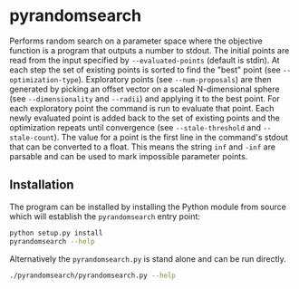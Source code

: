 # pyrandomsearch

Performs random search on a parameter space where the objective function is a program that outputs a number to stdout. The initial points are read from the input specified by `--evaluated-points` (default is stdin). At each step the set of existing points is sorted to find the "best" point (see `--optimization-type`). Exploratory points (see `--num-proposals`) are then generated by picking an offset vector on a scaled N-dimensional sphere (see `--dimensionality` and `--radii`) and applying it to the best point. For each exploratory point the command is run to evaluate that point. Each newly evaluated point is added back to the set of existing points and the optimization repeats until convergence (see `--stale-threshold` and `--stale-count`). The value for a point is the first line in the command's stdout that can be converted to a float. This means the string `inf` and `-inf` are parsable and can be used to mark impossible parameter points.

## Installation

The program can be installed by installing the Python module from source which will establish the `pyrandomsearch` entry point:

```sh
python setup.py install
pyrandomsearch --help
```

Alternatively the `pyrandomsearch.py` is stand alone and can be run directly.

```sh
./pyrandomsearch/pyrandomsearch.py --help
```
